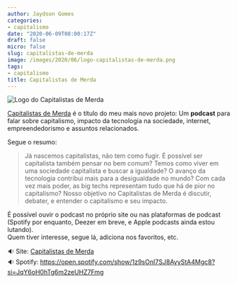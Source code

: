 ```yaml
---
author: Jaydson Gomes
categories:
- capitalismo
date: "2020-06-09T08:00:17Z"
draft: false
micro: false
slug: capitalistas-de-merda
image: /images/2020/06/logo-capitalistas-de-merda.png
tags:
- capitalismo
title: Capitalistas de Merda
---
```

![Logo do Capitalistas de Merda](/images/2020/06/capitalistas-de-merda-bg-2.png)  

[Capitalistas de Merda](https://capitalistasdemerda.com/) é o título do meu mais novo projeto: Um __podcast__ para falar sobre capitalismo, impacto da tecnologia na sociedade, internet, empreendedorismo e assuntos relacionados.  

Segue o resumo:  
> Já nascemos capitalistas, não tem como fugir. É possível ser capitalista também pensar no bem comum? Temos como viver em uma sociedade capitalista e buscar a igualdade? O avanço da tecnologia contribui mais para a desigualdade no mundo? Com cada vez mais poder, as big techs representam tudo que há de pior no capitalismo? Nosso objetivo no Capitalistas de Merda é discutir, debater, e entender o capitalismo e seu impacto. 

É possível ouvir o podcast no próprio site ou nas plataformas de podcast (Spotify por enquanto, Deezer em breve, e Apple podcasts ainda estou lutando).  
Quem tiver interesse, segue lá, adiciona nos favoritos, etc.  

🔉 Site: [Capitalistas de Merda](https://capitalistasdemerda.com/)  
🔉 Spotify: https://open.spotify.com/show/1z9sOnI7SJ8AyyStA4Mgc8?si=JqY6oH0hTg6m2zeUHZ7Fmg  